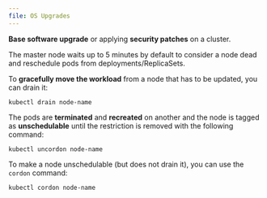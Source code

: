 ```yaml
---
file: OS Upgrades
---
```


**Base software upgrade** or applying **security patches** on a cluster.

The master node waits up to 5 minutes by default to consider a node dead and reschedule pods from 
deployments/ReplicaSets.

To **gracefully move the workload** from a node that has to be updated, you can drain it:

```shell
kubectl drain node-name
```

The pods are **terminated** and **recreated** on another and the node is tagged as **unschedulable** until the restriction is 
removed with the following command:

```shell
kubectl uncordon node-name
```

To make a node unschedulable (but does not drain it), you can use the `cordon` command:

```shell
kubectl cordon node-name
```
